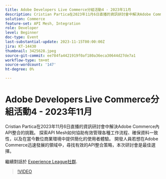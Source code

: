 ```yaml
---
title: Adobe Developers Live Commerce分組活動4 - 2023年11月
description: Cristian Partica在2023年11月6日直播的資訊研討會中解決Adobe Commerce內API整合的挑戰。 探索API Mesh如何協助有效管理各種工作流程、確保資料一致性，以及在當今數位商業環境中提供簡化的使用者體驗。 開發人員若想在Adobe Commerce迅速發展的領域中，尋找有效的API整合策略，本次研討會是最佳選擇。
solution: Commerce
feature-set: API Mesh, Integration
role: Developer
level: Beginner
doc-type: Event
last-substantial-update: 2023-11-15T00:00:00Z
jira: KT-14430
thumbnail: 3425628.jpeg
source-git-commit: ee784fa4421919f0af180a36eca30644d27de7a1
workflow-type: tm+mt
source-wordcount: '147'
ht-degree: 0%

---
```



# Adobe Developers Live Commerce分組活動4 - 2023年11月

Cristian Partica在2023年11月6日直播的資訊研討會中解決Adobe Commerce內API整合的挑戰。 探索API Mesh如何協助有效管理各種工作流程、確保資料一致性，以及在當今數位商業環境中提供簡化的使用者體驗。 開發人員若想在Adobe Commerce迅速發展的領域中，尋找有效的API整合策略，本次研討會是最佳選擇。

繼續對話於 [Experience League社群](https://adobe.ly/3ttN8tz).

>[!VIDEO](https://video.tv.adobe.com/v/3425628/?learn=on)
